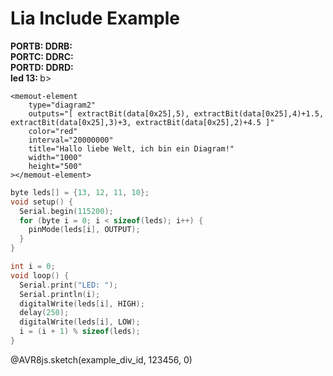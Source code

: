 <!--
author:   Fabian Bär

email:    Fabian.Baer@student.tu-freiberg.de

version:  0.0.0

comment:  Kein Kommentar!

include: https://fjangfaragesh.github.io/AVR8js-mem/INCLUDE.md

@end

-->

# Lia Include Example

<div id="example_div_id">
    <wokwi-led color="red"   pin="13" label="13"></wokwi-led>
    <wokwi-led color="green" pin="12" label="12"></wokwi-led>
    <wokwi-led color="blue"  pin="11" label="11"></wokwi-led>
    <wokwi-led color="blue"  pin="10" label="10"></wokwi-led>
    <span id="simulation-time"></span>
    <b>PORTB: </b><memout-element type="bin" address="0x25"></memout-element> <b>DDRB: </b><memout-element type="bin" address="0x24"></memout-element><br>
    <b>PORTC: </b><memout-element type="bin" address="0x28"></memout-element> <b>DDRC: </b><memout-element type="bin" address="0x27"></memout-element><br>
    <b>PORTD: </b><memout-element type="bin" address="0x2B"></memout-element> <b>DDRD: </b><memout-element type="bin" address="0x2A"></memout-element><br>     
    <b>led 13: </b>b><memout-element type="custom" output="extractBit(data[0x25],5)"></memout-element><br>
                
    <memout-element
        type="diagram2"
        outputs="[ extractBit(data[0x25],5), extractBit(data[0x25],4)+1.5, extractBit(data[0x25],3)+3, extractBit(data[0x25],2)+4.5 ]"
        color="red"
        interval="20000000"
        title="Hallo liebe Welt, ich bin ein Diagram!"
        width="1000"
        height="500"
    ></memout-element>
</div>

``` cpp
byte leds[] = {13, 12, 11, 10};
void setup() {
  Serial.begin(115200);
  for (byte i = 0; i < sizeof(leds); i++) {
    pinMode(leds[i], OUTPUT);
  }
}

int i = 0;
void loop() {
  Serial.print("LED: ");
  Serial.println(i);
  digitalWrite(leds[i], HIGH);
  delay(250);
  digitalWrite(leds[i], LOW);
  i = (i + 1) % sizeof(leds);
}
```
@AVR8js.sketch(example_div_id, 123456, 0)

